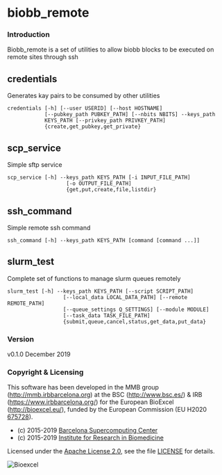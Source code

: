 # biobb_remote

### Introduction
Biobb_remote is a set of utilities to allow biobb blocks to be executed on remote sites
through ssh

## credentials

Generates kay pairs to be consumed by other utilities

~~~
credentials [-h] [--user USERID] [--host HOSTNAME]
            [--pubkey_path PUBKEY_PATH] [--nbits NBITS] --keys_path
            KEYS_PATH [--privkey_path PRIVKEY_PATH]
            {create,get_pubkey,get_private}
~~~

## scp_service

Simple sftp service
~~~
scp_service [-h] --keys_path KEYS_PATH [-i INPUT_FILE_PATH]
                   [-o OUTPUT_FILE_PATH]
                   {get,put,create,file,listdir}
~~~
## ssh_command

Simple remote ssh command

~~~
ssh_command [-h] --keys_path KEYS_PATH [command [command ...]]
~~~

## slurm_test
Complete set of functions to manage slurm queues remotely
~~~
slurm_test [-h] --keys_path KEYS_PATH [--script SCRIPT_PATH]
                  [--local_data LOCAL_DATA_PATH] [--remote REMOTE_PATH]
                  [--queue_settings Q_SETTINGS] [--module MODULE]
                  [--task_data TASK_FILE_PATH]
                  {submit,queue,cancel,status,get_data,put_data}
~~~
### Version
v0.1.0 December 2019

### Copyright & Licensing
This software has been developed in the MMB group (http://mmb.irbbarcelona.org) at the
BSC (http://www.bsc.es/) & IRB (https://www.irbbarcelona.org/) for the European BioExcel (http://bioexcel.eu/), funded by the European Commission
(EU H2020 [675728](http://cordis.europa.eu/projects/675728)).

* (c) 2015-2019 [Barcelona Supercomputing Center](https://www.bsc.es/)
* (c) 2015-2019 [Institute for Research in Biomedicine](https://www.irbbarcelona.org/)

Licensed under the
[Apache License 2.0](https://www.apache.org/licenses/LICENSE-2.0), see the file
[LICENSE](LICENSE) for details.

![](https://bioexcel.eu/wp-content/uploads/2015/12/Bioexcell_logo_1080px_transp.png "Bioexcel")
